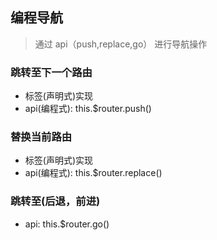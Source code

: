 ## 编程导航

> 通过 api（push,replace,go） 进行导航操作

### 跳转至下一个路由

- 标签(声明式)实现 <router-link :to="...">
- api(编程式): this.\$router.push()

### 替换当前路由

- 标签(声明式)实现 <router-link :to="..." replace>
- api(编程式): this.\$router.replace()

### 跳转至(后退，前进)

- api: this.\$router.go()
